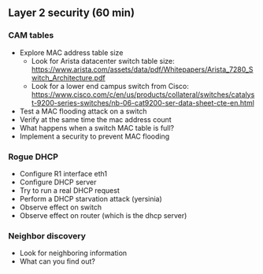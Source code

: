 ## Layer 2 security (60 min)

### CAM tables
- Explore MAC address table size
  - Look for Arista datacenter switch table size: https://www.arista.com/assets/data/pdf/Whitepapers/Arista_7280_Switch_Architecture.pdf
  - Look for a lower end campus switch from Cisco: https://www.cisco.com/c/en/us/products/collateral/switches/catalyst-9200-series-switches/nb-06-cat9200-ser-data-sheet-cte-en.html
- Test a MAC flooding attack on a switch
- Verify at the same time the mac address count
- What happens when a switch MAC table is full?
- Implement a security to prevent MAC flooding

### Rogue DHCP
- Configure R1 interface eth1
- Configure DHCP server
- Try to run a real DHCP request
- Perform a DHCP starvation attack (yersinia)
- Observe effect on switch
- Observe effect on router (which is the dhcp server)

### Neighbor discovery
- Look for neighboring information
- What can you find out?
